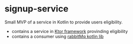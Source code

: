 # signup-service
Small MVP of a service in Kotlin to provide users eligibility.

- contains a service in [Ktor framework](https://ktor.io/quickstart/index.html) provinding eligibility
- contains a consumer using [rabbitMq kotlin lib](https://github.com/rabbitmq/rabbitmq-tutorials/tree/master/kotlin)


 
